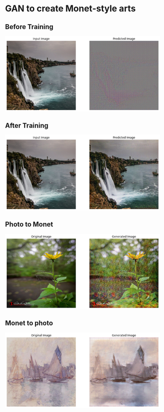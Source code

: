 # GAN to create Monet-style arts
## Before Training
![Before training input and output](CycleGAN/before_training.png)

## After Training
![After Training input and output](CycleGAN/after_training.png)

## Photo to Monet 

![Photo to Monet Conversion](CycleGAN/photo_to_monet.png)

## Monet to photo

![Monet to Photo Conversion](CycleGAN/monet_to_photo.png)
